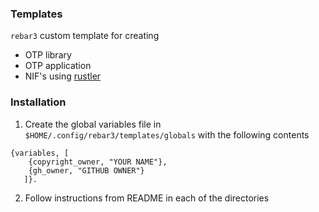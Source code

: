 ### Templates

`rebar3` custom template for creating
- OTP library
- OTP application
- NIF's using [rustler](https://github.com/hansihe/rustler)

### Installation
1. Create the global variables file in `$HOME/.config/rebar3/templates/globals` with the following contents
```
{variables, [
    {copyright_owner, "YOUR NAME"},
	{gh_owner, "GITHUB OWNER"}
   ]}.
```
2. Follow instructions from README in each of the directories
